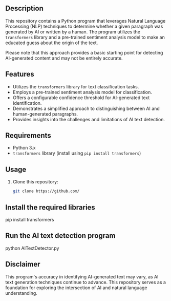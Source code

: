 ## Description

This repository contains a Python program that leverages Natural Language Processing (NLP) techniques to determine whether a given paragraph was generated by AI or written by a human. The program utilizes the `transformers` library and a pre-trained sentiment analysis model to make an educated guess about the origin of the text.

Please note that this approach provides a basic starting point for detecting AI-generated content and may not be entirely accurate.

## Features

- Utilizes the `transformers` library for text classification tasks.
- Employs a pre-trained sentiment analysis model for classification.
- Offers a configurable confidence threshold for AI-generated text identification.
- Demonstrates a simplified approach to distinguishing between AI and human-generated paragraphs.
- Provides insights into the challenges and limitations of AI text detection.

## Requirements

- Python 3.x
- `transformers` library (install using `pip install transformers`)

## Usage

1. Clone this repository:
   ```bash
   git clone https://github.com/

## Install the required libraries

pip install transformers

## Run the AI text detection program


python AITextDetector.py


## Disclaimer
This program's accuracy in identifying AI-generated text may vary, as AI text generation techniques continue to advance. This repository serves as a foundation for exploring the intersection of AI and natural language understanding.
